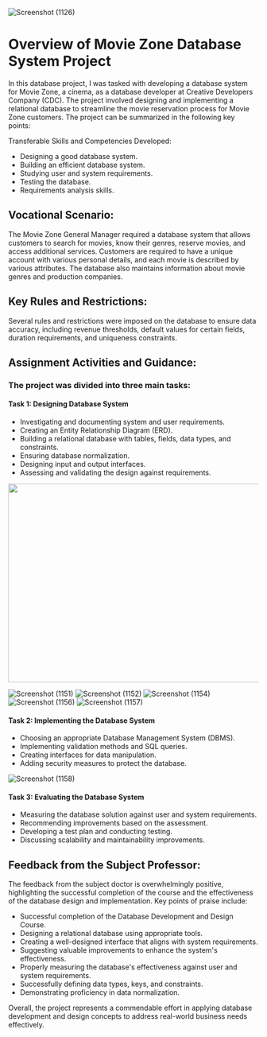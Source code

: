 
![Screenshot (1126)](https://github.com/RashidHasan/Movie-Zone-Database-System/assets/136935583/cf9eae4c-89f5-4041-9dd0-30cd0c99be33)

# Overview of Movie Zone Database System Project

In this database project, I was tasked with developing a database system for Movie Zone, a cinema, as a database developer at Creative Developers Company (CDC). The project involved designing and implementing a relational database to streamline the movie reservation process for Movie Zone customers. The project can be summarized in the following key points:

Transferable Skills and Competencies Developed:

- Designing a good database system.
- Building an efficient database system.
- Studying user and system requirements.
- Testing the database.
- Requirements analysis skills.

## Vocational Scenario:
The Movie Zone General Manager required a database system that allows customers to search for movies, know their genres, reserve movies, and access additional services. Customers are required to have a unique account with various personal details, and each movie is described by various attributes. The database also maintains information about movie genres and production companies.

## Key Rules and Restrictions:
Several rules and restrictions were imposed on the database to ensure data accuracy, including revenue thresholds, default values for certain fields, duration requirements, and uniqueness constraints.

## Assignment Activities and Guidance:
### The project was divided into three main tasks:

#### Task 1: Designing Database System

- Investigating and documenting system and user requirements.
- Creating an Entity Relationship Diagram (ERD).
- Building a relational database with tables, fields, data types, and constraints.
- Ensuring database normalization.
- Designing input and output interfaces.
- Assessing and validating the design against requirements.
<img src="https://github.com/RashidHasan/Movie-Zone-Database-System/assets/136935583/5687ef52-825a-44ba-85cb-8070fdccf716" width="700" height="400">


![Screenshot (1151)](https://github.com/RashidHasan/Movie-Zone-Database-System/assets/136935583/5687ef52-825a-44ba-85cb-8070fdccf716)
![Screenshot (1152)](https://github.com/RashidHasan/Movie-Zone-Database-System/assets/136935583/a28f8b4c-4086-4280-ad12-9e75c6bec716)
![Screenshot (1154)](https://github.com/RashidHasan/Movie-Zone-Database-System/assets/136935583/1899426c-345e-47d5-b4fe-5278f7ace160)
![Screenshot (1156)](https://github.com/RashidHasan/Movie-Zone-Database-System/assets/136935583/b4b45cf7-c0bf-46cf-b917-8cb7a869ad88)
![Screenshot (1157)](https://github.com/RashidHasan/Movie-Zone-Database-System/assets/136935583/73f7e7f0-655d-441a-9be9-800142e1be23)


#### Task 2: Implementing the Database System
- Choosing an appropriate Database Management System (DBMS).
- Implementing validation methods and SQL queries.
- Creating interfaces for data manipulation.
- Adding security measures to protect the database.
  
![Screenshot (1158)](https://github.com/RashidHasan/Movie-Zone-Database-System/assets/136935583/a374839f-b205-49a3-af75-5253dbd001ba)

#### Task 3: Evaluating the Database System
- Measuring the database solution against user and system requirements.
- Recommending improvements based on the assessment.
- Developing a test plan and conducting testing.
- Discussing scalability and maintainability improvements.

## Feedback from the Subject Professor:
The feedback from the subject doctor is overwhelmingly positive, highlighting the successful completion of the course and the effectiveness of the database design and implementation. Key points of praise include:
- Successful completion of the Database Development and Design Course.
- Designing a relational database using appropriate tools.
- Creating a well-designed interface that aligns with system requirements.
- Suggesting valuable improvements to enhance the system's effectiveness.
- Properly measuring the database's effectiveness against user and system requirements.
- Successfully defining data types, keys, and constraints.
- Demonstrating proficiency in data normalization.

Overall, the project represents a commendable effort in applying database development and design concepts to address real-world business needs effectively.
